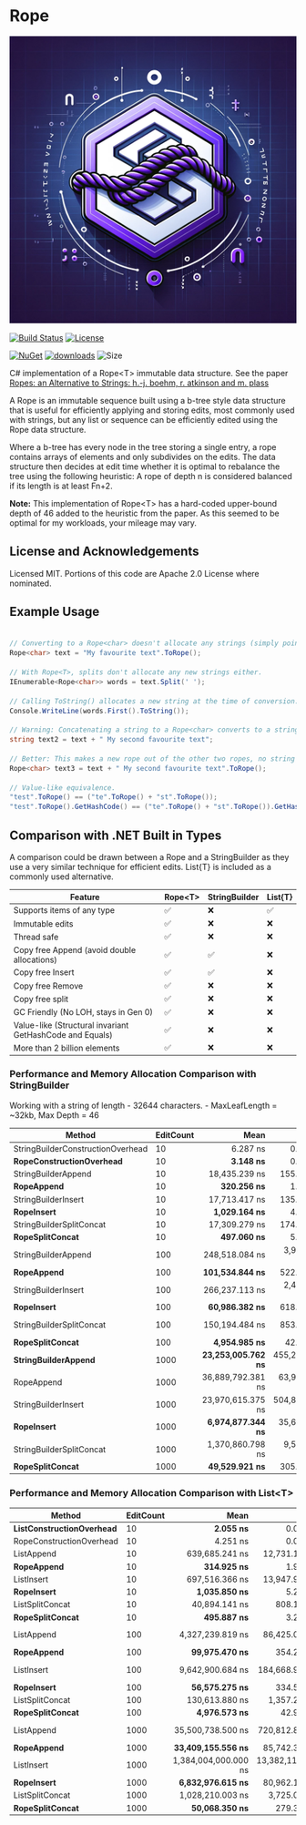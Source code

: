 # Rope

![logo](https://raw.githubusercontent.com/FlatlinerDOA/Rope/main/logo.png)

[![Build Status](https://github.com/FlatlinerDOA/Rope/actions/workflows/dotnet.yml/badge.svg)](https://github.com/FlatlinerDOA/Rope/actions)
[![License](https://img.shields.io/github/license/FlatlinerDOA/Rope.svg)](https://github.com/FlatlinerDOA/Rope/LICENSE)


[![NuGet](https://img.shields.io/nuget/v/FlatlinerDOA.Rope.svg)](https://www.nuget.org/packages/FlatlinerDOA.Rope)
[![downloads](https://img.shields.io/nuget/dt/FlatlinerDOA.Rope)](https://www.nuget.org/packages/FlatlinerDOA.Rope)
![Size](https://img.shields.io/github/repo-size/FlatlinerDOA/Rope.svg) 

C# implementation of a Rope&lt;T&gt; immutable data structure. See the paper [Ropes: an Alternative to Strings: h.-j. boehm, r. atkinson and m. plass](https://www.cs.rit.edu/usr/local/pub/jeh/courses/QUARTERS/FP/Labs/CedarRope/rope-paper.pdf)

A Rope is an immutable sequence built using a b-tree style data structure that is useful for efficiently applying and storing edits, most commonly used with strings, but any list or sequence can be efficiently edited using the Rope data structure.

Where a b-tree has every node in the tree storing a single entry, a rope contains arrays of elements and only subdivides on the edits. The data structure then decides at edit time whether it is optimal to rebalance the tree using the following heuristic:
A rope of depth n is considered balanced if its length is at least Fn+2.

**Note:** This implementation of Rope&lt;T&gt; has a hard-coded upper-bound depth of 46 added to the heuristic from the paper. As this seemed to be optimal for my workloads, your mileage may vary.


## License and Acknowledgements
Licensed MIT.
Portions of this code are Apache 2.0 License where nominated.

## Example Usage
```csharp

// Converting to a Rope<char> doesn't allocate any strings (simply points to the original memory).
Rope<char> text = "My favourite text".ToRope();

// With Rope<T>, splits don't allocate any new strings either.
IEnumerable<Rope<char>> words = text.Split(' '); 

// Calling ToString() allocates a new string at the time of conversion.
Console.WriteLine(words.First().ToString()); 

// Warning: Concatenating a string to a Rope<char> converts to a string (allocating memory).
string text2 = text + " My second favourite text";

// Better: This makes a new rope out of the other two ropes, no string allocations or copies.
Rope<char> text3 = text + " My second favourite text".ToRope();

// Value-like equivalence.
"test".ToRope() == ("te".ToRope() + "st".ToRope());
"test".ToRope().GetHashCode() == ("te".ToRope() + "st".ToRope()).GetHashCode();

```

## Comparison with .NET Built in Types
A comparison could be drawn between a Rope and a StringBuilder as they use a very similar technique for efficient edits. List{T} is included as a commonly used alternative.

|Feature|Rope&lt;T&gt;|StringBuilder|List{T}|
|-------|-------------|-------------|-------|
|Supports items of any type| ✅ |❌|✅|
|Immutable edits| ✅ |❌|❌|
|Thread safe| ✅ |❌|❌|
|Copy free Append (avoid double allocations)| ✅ |✅|❌|
|Copy free Insert| ✅ |✅|❌|
|Copy free Remove| ✅ |❌|❌|
|Copy free split| ✅ |❌|❌|
|GC Friendly (No LOH, stays in Gen 0)| ✅ |❌|❌|
|Value-like (Structural invariant GetHashCode and Equals)| ✅ |❌|❌|
|More than 2 billion elements|✅ |❌|❌|


### Performance and Memory Allocation Comparison with StringBuilder
Working with a string of length - 32644 characters. - MaxLeafLength = ~32kb, Max Depth = 46

| Method                            | EditCount | Mean              | Error           | StdDev            | Gen0      | Gen1      | Gen2      | Allocated  |
|---------------------------------- |---------- |------------------:|----------------:|------------------:|----------:|----------:|----------:|-----------:|
| StringBuilderConstructionOverhead | 10        |          6.287 ns |       0.0286 ns |         0.0267 ns |    0.0062 |         - |         - |      104 B |
| **RopeConstructionOverhead**          | 10        |          **3.148 ns** |       0.0574 ns |         0.0509 ns |    0.0033 |         - |         - |       56 B |
| StringBuilderAppend               | 10        |     18,435.239 ns |     155.9500 ns |       138.2456 ns |   42.9688 |   31.2195 |         - |   721160 B |
| **RopeAppend**                        | 10        |        **320.256 ns** |       1.5778 ns |         1.4759 ns |    0.0367 |         - |         - |      616 B |
| StringBuilderInsert               | 10        |     17,713.417 ns |     135.1035 ns |       119.7658 ns |   42.9688 |   27.3438 |         - |   721160 B |
| **RopeInsert**                        | 10        |     **1,029.164 ns** |       4.6957 ns |         3.9211 ns |    0.1659 |         - |         - |     2800 B |
| StringBuilderSplitConcat          | 10        |     17,309.279 ns |     174.0315 ns |       145.3242 ns |   23.4680 |   11.7188 |         - |   393720 B |
| **RopeSplitConcat**                   | 10        |        **497.060 ns** |       5.6149 ns |         5.2522 ns |    0.2003 |         - |         - |     3360 B |
| StringBuilderAppend               | 100       |    248,518.084 ns |   3,957.1789 ns |     3,507.9361 ns |  394.5313 |  382.5684 |         - |  6621560 B |
| **RopeAppend**                        | 100       |    **101,534.844 ns** |     522.2283 ns |       488.4927 ns |    1.7090 |         - |         - |    28616 B |
| StringBuilderInsert               | 100       |    266,237.113 ns |   2,442.1090 ns |     1,906.6381 ns |  394.5313 |  378.9063 |         - |  6621560 B |
| **RopeInsert**                        | 100       |     **60,986.382 ns** |     618.3227 ns |       578.3795 ns |    1.5869 |         - |         - |    28000 B |
| StringBuilderSplitConcat          | 100       |    150,194.484 ns |     853.9897 ns |       713.1201 ns |  199.9512 |   99.8535 |         - |  3347160 B |
| **RopeSplitConcat**                   | 100       |      **4,954.985 ns** |      42.5025 ns |        39.7569 ns |    2.0065 |         - |         - |    33600 B |
| **StringBuilderAppend**               | 1000      | **23,253,005.762 ns** | 455,215.5801 ns |   708,715.8160 ns | 5437.5000 | 5406.2500 | 1625.0000 | 65637897 B |
| RopeAppend                        | 1000      | 36,889,792.381 ns |  63,924.1700 ns |    59,794.7083 ns |   71.4286 |         - |         - |  1630469 B |
| StringBuilderInsert               | 1000      | 23,970,615.375 ns | 504,814.8015 ns | 1,488,457.8320 ns | 5437.5000 | 5406.2500 | 1625.0000 | 65627392 B |
| **RopeInsert**                        | 1000      |  **6,974,877.344 ns** |  35,621.1530 ns |    33,320.0486 ns |   15.6250 |         - |         - |   280003 B |
| StringBuilderSplitConcat          | 1000      |  1,370,860.798 ns |   9,566.2053 ns |     8,480.1918 ns | 1962.8906 |  494.1406 |  125.0000 | 32881603 B |
| **RopeSplitConcat**                   | 1000      |     **49,529.921 ns** |     305.8306 ns |       286.0741 ns |   20.0806 |         - |         - |   336000 B |


### Performance and Memory Allocation Comparison with List&lt;T&gt;

| Method                   | EditCount | Mean                 | Error              | StdDev             | Median               | Gen0      | Gen1      | Gen2      | Allocated   |
|------------------------- |---------- |---------------------:|-------------------:|-------------------:|---------------------:|----------:|----------:|----------:|------------:|
| **ListConstructionOverhead** | 10        |             **2.055 ns** |          0.0171 ns |          0.0152 ns |             2.053 ns |    0.0019 |         - |         - |        32 B |
| RopeConstructionOverhead | 10        |             4.251 ns |          0.0569 ns |          0.0532 ns |             4.247 ns |    0.0033 |         - |         - |        56 B |
| ListAppend               | 10        |       639,685.241 ns |     12,731.1602 ns |     36,116.1824 ns |       657,253.125 ns |  499.0234 |  499.0234 |  499.0234 |   2036400 B |
| **RopeAppend**               | 10        |           **314.925 ns** |          1.9199 ns |          1.7959 ns |           315.212 ns |    0.0367 |         - |         - |       616 B |
| ListInsert               | 10        |       697,516.366 ns |     13,947.9572 ns |     33,951.2555 ns |       710,541.309 ns |  499.0234 |  499.0234 |  499.0234 |   2036400 B |
| **RopeInsert**               | 10        |         **1,035.850 ns** |          5.2297 ns |          4.8919 ns |         1,036.755 ns |    0.1659 |         - |         - |      2800 B |
| ListSplitConcat          | 10        |        40,894.141 ns |        808.1061 ns |      1,393.9433 ns |        40,832.120 ns |   41.6260 |   41.6260 |   41.6260 |    197134 B |
| **RopeSplitConcat**          | 10        |           **495.887 ns** |          3.2931 ns |          3.0803 ns |           496.075 ns |    0.2003 |         - |         - |      3360 B |
| ListAppend               | 100       |     4,327,239.819 ns |     86,425.0487 ns |    200,303.1922 ns |     4,335,406.250 ns |  742.1875 |  742.1875 |  742.1875 |  16748870 B |
| **RopeAppend**               | 100       |        **99,975.470 ns** |        354.2195 ns |        295.7894 ns |       100,077.271 ns |    1.7090 |         - |         - |     28616 B |
| ListInsert               | 100       |     9,642,900.684 ns |    184,668.9310 ns |    181,369.5827 ns |     9,663,835.156 ns |  734.3750 |  734.3750 |  734.3750 |  16748871 B |
| **RopeInsert**               | 100       |        **56,575.275 ns** |        334.5869 ns |        312.9728 ns |        56,558.954 ns |    1.6479 |         - |         - |     28000 B |
| ListSplitConcat          | 100       |       130,613.880 ns |      1,357.2378 ns |      1,269.5611 ns |       130,283.618 ns |   41.5039 |   41.5039 |   41.5039 |    197134 B |
| **RopeSplitConcat**          | 100       |         **4,976.573 ns** |         42.9692 ns |         40.1934 ns |         4,988.638 ns |    2.0065 |         - |         - |     33600 B |
| ListAppend               | 1000      |    35,500,738.500 ns |    720,812.8811 ns |  2,125,333.0432 ns |    35,504,653.571 ns | 3928.5714 | 3928.5714 | 3928.5714 | 134448581 B |
| **RopeAppend**               | 1000      |    **33,409,155.556 ns** |     85,742.3985 ns |     80,203.4927 ns |    33,411,353.333 ns |   66.6667 |         - |         - |   1523339 B |
| ListInsert               | 1000      | 1,384,004,000.000 ns | 13,382,115.3563 ns | 11,174,672.4015 ns | 1,385,487,300.000 ns | 3000.0000 | 3000.0000 | 3000.0000 | 134448640 B |
| **RopeInsert**               | 1000      |     **6,832,976.615 ns** |     80,962.1713 ns |     75,732.0653 ns |     6,874,546.875 ns |   15.6250 |         - |         - |    280003 B |
| ListSplitConcat          | 1000      |     1,028,210.003 ns |      3,725.0938 ns |      3,302.1986 ns |     1,027,935.254 ns |   41.0156 |   41.0156 |   41.0156 |    197135 B |
| **RopeSplitConcat**          | 1000      |        **50,068.350 ns** |        279.3499 ns |        261.3041 ns |        50,064.090 ns |   20.0806 |         - |         - |    336000 B |